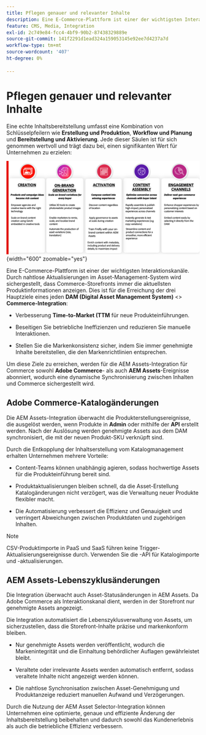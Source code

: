 ```yaml
---
title: Pflegen genauer und relevanter Inhalte
description: Eine E-Commerce-Plattform ist einer der wichtigsten Interaktionskanäle. Durch nahtlose Aktualisierungen im Asset-Management-System wird sichergestellt, dass Commerce-Storefronts immer die aktuellsten Produktinformationen anzeigen.
feature: CMS, Media, Integration
exl-id: 2c749e84-fcc4-4bf9-90b2-87438329889e
source-git-commit: 141f2291d1ead324a159053145e92ee7d4237a7d
workflow-type: tm+mt
source-wordcount: '407'
ht-degree: 0%

---
```


# Pflegen genauer und relevanter Inhalte

Eine echte Inhaltsbereitstellung umfasst eine Kombination von Schlüsselpfeilern wie **Erstellung und Produktion**, **Workflow und Planung** und **Bereitstellung und Aktivierung**. Jede dieser Säulen ist für sich genommen wertvoll und trägt dazu bei, einen signifikanten Wert für Unternehmen zu erzielen:

![Schlüsselstützen](../assets/key-pillars.png){width="600" zoomable="yes"}

Eine E-Commerce-Plattform ist einer der wichtigsten Interaktionskanäle. Durch nahtlose Aktualisierungen im Asset-Management-System wird sichergestellt, dass Commerce-Storefronts immer die aktuellsten Produktinformationen anzeigen. Dies ist für die Erreichung der drei Hauptziele eines jeden **DAM (Digital Asset Management System)** &lt;> **Commerce-Integration**:

* Verbesserung **Time-to-Market (TTM** für neue Produkteinführungen.

* Beseitigen Sie betriebliche Ineffizienzen und reduzieren Sie manuelle Interaktionen.

* Stellen Sie die Markenkonsistenz sicher, indem Sie immer genehmigte Inhalte bereitstellen, die den Markenrichtlinien entsprechen.

Um diese Ziele zu erreichen, werden für die AEM Assets-Integration für Commerce sowohl **Adobe Commerce**- als auch **AEM Assets**-Ereignisse abonniert, wodurch eine dynamische Synchronisierung zwischen Inhalten und Commerce sichergestellt wird.

## Adobe Commerce-Katalogänderungen

Die AEM Assets-Integration überwacht die Produkterstellungsereignisse, die ausgelöst werden, wenn Produkte in **Admin** oder mithilfe der **API** erstellt werden. Nach der Auslösung werden genehmigte Assets aus dem DAM synchronisiert, die mit der neuen Produkt-SKU verknüpft sind.

Durch die Entkopplung der Inhaltserstellung vom Katalogmanagement erhalten Unternehmen mehrere Vorteile:

* Content-Teams können unabhängig agieren, sodass hochwertige Assets für die Produkteinführung bereit sind.

* Produktaktualisierungen bleiben schnell, da die Asset-Erstellung Katalogänderungen nicht verzögert, was die Verwaltung neuer Produkte flexibler macht.

* Die Automatisierung verbessert die Effizienz und Genauigkeit und verringert Abweichungen zwischen Produktdaten und zugehörigen Inhalten.

>[!NOTE]
>
> CSV-Produktimporte in PaaS und SaaS führen keine Trigger-Aktualisierungsereignisse durch. Verwenden Sie die -API für Katalogimporte und -aktualisierungen.

## AEM Assets-Lebenszyklusänderungen

Die Integration überwacht auch Asset-Statusänderungen in AEM Assets. Da Adobe Commerce als Interaktionskanal dient, werden in der Storefront nur genehmigte Assets angezeigt.

Die Integration automatisiert die Lebenszyklusverwaltung von Assets, um sicherzustellen, dass die Storefront-Inhalte präzise und markenkonform bleiben.

* Nur genehmigte Assets werden veröffentlicht, wodurch die Markenintegrität und die Einhaltung behördlicher Auflagen gewährleistet bleibt.

* Veraltete oder irrelevante Assets werden automatisch entfernt, sodass veraltete Inhalte nicht angezeigt werden können.

* Die nahtlose Synchronisation zwischen Asset-Genehmigung und Produktanzeige reduziert manuellen Aufwand und Verzögerungen.

Durch die Nutzung der AEM Asset Selector-Integration können Unternehmen eine optimierte, genaue und effiziente Änderung der Inhaltsbereitstellung beibehalten und dadurch sowohl das Kundenerlebnis als auch die betriebliche Effizienz verbessern.
